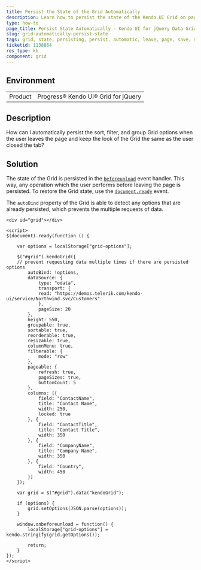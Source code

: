 ```yaml
---
title: Persist the State of the Grid Automatically
description: Learn how to persist the state of the Kendo UI Grid on page close.
type: how-to
page_title: Persist State Automatically - Kendo UI for jQuery Data Grid
slug: grid-automatically-persist-state
tags: grid, state, persisting, persist, automatic, leave, page, save, restore, changes, options, keep, recreate, retain, load
ticketid: 1138864
res_type: kb
component: grid
---
```


## Environment

<table>
 <tr>
  <td>Product</td>
  <td>Progress® Kendo UI® Grid for jQuery</td> 
 </tr>
</table>


## Description

How can I automatically persist the sort, filter, and group Grid options when the user leaves the page and keep the look of the Grid the same as the user closed the tab?

## Solution

The state of the Grid is persisted in the [`beforeunload`](https://developer.mozilla.org/en-US/docs/Web/API/WindowEventHandlers/onbeforeunload) event handler. This way, any operation which the user performs before leaving the page is persisted. To restore the Grid state, use the [`document.ready`](https://learn.jquery.com/using-jquery-core/document-ready/) event.

The `autoBind` property of the Grid is able to detect any options that are already persisted, which prevents the multiple requests of data.

````dojo
<div id="grid"></div>

<script>
$(document).ready(function () {

    var options = localStorage["grid-options"];

    $("#grid").kendoGrid({
    // prevent requesting data multiple times if there are persisted options
        autoBind: !options,
        dataSource: {
            type: "odata",
            transport: {
            read: "https://demos.telerik.com/kendo-ui/service/Northwind.svc/Customers"
            },
            pageSize: 20
        },
        height: 550,
        groupable: true,
        sortable: true,
        reorderable: true,
        resizable: true,
        columnMenu: true,
        filterable: {
            mode: "row"
        },
        pageable: {
            refresh: true,
            pageSizes: true,
            buttonCount: 5
        },
        columns: [{
            field: "ContactName",
            title: "Contact Name",
            width: 250,
            locked: true
        }, {
            field: "ContactTitle",
            title: "Contact Title",
            width: 350
        }, {
            field: "CompanyName",
            title: "Company Name",
            width: 350
        }, {
            field: "Country",
            width: 450
        }]
    });

    var grid = $("#grid").data("kendoGrid");

    if (options) {
        grid.setOptions(JSON.parse(options));
    }

    window.onbeforeunload = function() {
        localStorage["grid-options"] = kendo.stringify(grid.getOptions());

        return;
    }
});
</script>
````
